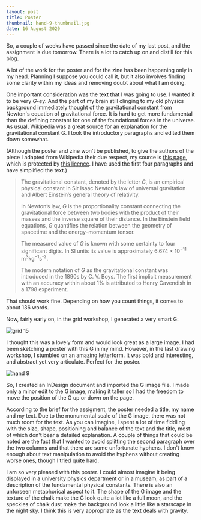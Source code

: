```yaml
---
layout: post
title: Poster
thumbnail: hand-9-thumbnail.jpg
date: 16 August 2020
---
```


So, a couple of weeks have passed since the date of my last post, and the assignment is due tomorrow. There is a lot to catch up on and distill for this blog.

A lot of the work for the poster and for the zine has been happening only in my head. Planning I suppose you could call it, but it also involves finding some clarity within my ideas and removing doubt about what I am doing.

One important consideration was the text that I was going to use. I wanted it to be very *G-ey*. And the part of my brain still clinging to my old physics background immediately thought of the gravitational constant from Newton's equation of gravitational force. It is hard to get more fundamental than the defining constant for one of the foundational forces in the universe. As usual, Wikipedia was a great source for an explanation for the gravitational constant G. I took the introductory paragraphs and edited them down somewhat.

(Although the poster and zine won't be published, to give the authors of the piece I adapted from Wikipedia their due respect, my source is [this page](https://en.wikipedia.org/wiki/Gravitational_constant), which is protected by [this licence](https://en.wikipedia.org/wiki/Wikipedia:Text_of_Creative_Commons_Attribution-ShareAlike_3.0_Unported_License). I have used the first four paragraphs and have simplified the text.)

> The gravitational constant, denoted by the letter *G*, is an empirical physical constant in Sir Isaac Newton’s law of universal gravitation and Albert Einstein’s general theory of relativity.
>
> In Newton’s law, *G* is the proportionality constant connecting the gravitational force between two bodies with the product of their masses and the inverse square of their distance. In the Einstein field equations, *G* quantifies the relation between the geometry of spacetime and the energy–momentum tensor.
>
> The measured value of *G* is known with some certainty to four significant digits. In SI units its value is approximately 6.674 × 10<sup>−11</sup> m<sup>3</sup>kg<sup>−1</sup>s<sup>-2</sup>.
>
> The modern notation of *G* as the gravitational constant was introduced in the 1890s by C. V. Boys. The first implicit measurement with an accuracy within about 1% is attributed to Henry Cavendish in a 1798 experiment.

That should work fine. Depending on how you count things, it comes to about 136 words.

Now, fairly early on, in the grid workshop, I generated a very smart G:

<img alt="grid 15" src="{{ site.baseurl }}/images/grid-15.jpg" class="med-img">

I thought this was a lovely form and would look great as a large image. I had been sketching a poster with this G in my mind. However, in the last drawing workshop, I stumbled on an amazing letterform. It was bold and interesting, and abstract yet very articulate. Perfect for the poster.

<img alt="hand 9" src="{{ site.baseurl }}/images/hand-9.jpg" class="med-img">

So, I created an InDesign document and imported the G image file. I made only a minor edit to the G image, making it taller so I had the freedom to move the position of the G up or down on the page.

According to the brief for the assigment, the poster needed a title, my name and my text. Due to the monumental scale of the G image, there was not much room for the text. As you can imagine, I spent a lot of time fiddling with the size, shape, positioning and balance of the text and the title, most of which don't bear a detailed explanation. A couple of things that could be noted are the fact that I wanted to avoid splitting the second paragraph over the two columns and that there are some unfortunate hyphens. I don't know enough about text manipulation to avoid the hyphens without creating worse ones, though I tried quite hard.

I am so very pleased with this poster. I could almost imagine it being displayed in a university physics department or in a museam, as part of a description of the fundamental physical constants. There is also an unforseen metaphorical aspect to it. The shape of the G image and the texture of the chalk make the G look quite a lot like a full moon, and the speckles of chalk dust make the background look a little like a starscape in the night sky. I think this is very appropriate as the text deals with gravity.

